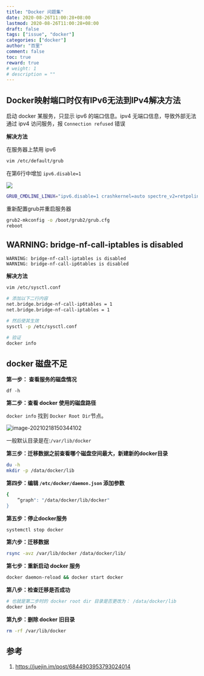 ```yaml
---
title: "Docker 问题集"
date: 2020-08-26T11:00:28+08:00
lastmod: 2020-08-26T11:00:28+08:00
draft: false
tags: ["issue", "docker"]
categories: ["docker"]
author: "百里"
comment: false
toc: true
reward: true
# weight: 1
# description = ""
---
```


## Docker映射端口时仅有IPv6无法到IPv4解决方法

启动 docker 某服务，只显示 ipv6 的端口信息。ipv4 无端口信息，导致外部无法通过 ipv4 访问服务，报 `Connection refused` 错误

**解决方法**

在服务器上禁用 ipv6

```sh
vim /etc/default/grub
```

在第6行中增加 `ipv6.disable=1`

![](http://img.sgfoot.com/b/20200826110835.png?imageslim)

```sh
GRUB_CMDLINE_LINUX="ipv6.disable=1 crashkernel=auto spectre_v2=retpoline rd.lvm.lv=centos/root rd.lvm.lv=centos/swap rhgb quiet"
```

重新配置grub并重启服务器

```sh
grub2-mkconfig -o /boot/grub2/grub.cfg
reboot
```

## WARNING: bridge-nf-call-iptables is disabled
```
WARNING: bridge-nf-call-iptables is disabled
WARNING: bridge-nf-call-ip6tables is disabled
```

**解决方法**

```sh
vim /etc/sysctl.conf

# 添加以下二行内容
net.bridge.bridge-nf-call-ip6tables = 1
net.bridge.bridge-nf-call-iptables = 1

# 然后使其生效
sysctl -p /etc/sysctl.conf

# 验证
docker info
```

## docker 磁盘不足

**第一步： 查看服务的磁盘情况**

`df -h`

**第二步：查看 docker 使用的磁盘路径**

`docker info` 找到 `Docker Root Dir`节点。

![image-20210218150344102](https://img.sgfoot.com/b/20210218150344.png?imageslim)

一般默认目录是在:`/var/lib/docker`

**第三步：迁移数据之前查看哪个磁盘空间最大，新建新的docker目录**

```sh
du -h 
mkdir -p /data/docker/lib
```

**第四步：编辑 `/etc/docker/daemon.json` 添加参数**

```sh
{
	”graph": "/data/docker/lib/docker"
}
```

**第五步：停止docker服务**

```sh
systemctl stop docker
```

**第六步：迁移数据**

```sh
rsync -avz /var/lib/docker /data/docker/lib/
```

**第七步：重新启动 docker 服务**

```sh
docker daemon-reload && docker start docker
```

**第八步：检查迁移是否成功**

```sh
# 也就是第二步时的 docker root dir 目录是否更改为： /data/docker/lib 
docker info 

```

**第九步：删除 docker 旧目录**

```sh
rm -rf /var/lib/docker
```



## 参考

1. https://juejin.im/post/6844903953793024014